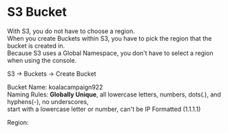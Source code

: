 # S3 Bucket

With S3, you do not have to choose a region. \
When you create Buckets within S3, you have to pick the region that the bucket is created in. \
Because S3 uses a Global Namespace, you don't have to select a region when using the console.

S3 → Buckets → Create Bucket 

Bucket Name: koalacampaign922 \
Naming Rules: **Globally Unique**, all lowercase letters, numbers, dots(.), and hyphens(-), no underscores, \
start with a lowercase letter or number, can't be IP Formatted (1.1.1.1)

Region: 
